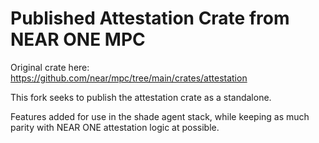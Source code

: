 # Published Attestation Crate from NEAR ONE MPC

Original crate here:
https://github.com/near/mpc/tree/main/crates/attestation

This fork seeks to publish the attestation crate as a standalone.

Features added for use in the shade agent stack, while keeping as much parity with NEAR ONE attestation logic at possible.
